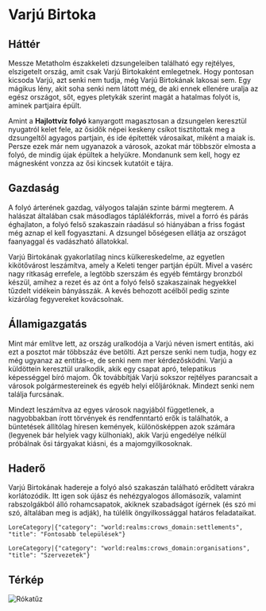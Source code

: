 # Varjú Birtoka

## Háttér

Messze Metatholm északkeleti dzsungeleiben található egy rejtélyes, elszigetelt ország, amit csak Varjú Birtokaként emlegetnek. Hogy pontosan kicsoda Varjú, azt senki nem tudja, még Varjú Birtokának lakosai sem. Egy mágikus lény, akit soha senki nem látott még, de aki ennek ellenére uralja az egész országot, sőt, egyes pletykák szerint magát a hatalmas folyót is, aminek partjaira épült.

Amint a **Hajlottvíz folyó** kanyargott magasztosan a dzsungelen keresztül nyugatról kelet fele, az ősidők népei keskeny csíkot tisztítottak meg a dzsungeltől agyagos partjain, és ide építették városaikat, miként a maiak is. Persze ezek már nem ugyanazok a városok, azokat már többször elmosta a folyó, de mindig újak épültek a helyükre. Mondanunk sem kell, hogy ez mágnesként vonzza az ősi kincsek kutatóit e tájra.

## Gazdaság

A folyó árterének gazdag, vályogos talaján szinte bármi megterem. A halászat általában csak másodlagos táplálékforrás, mivel a forró és párás éghajlaton, a folyó felső szakaszain ráadásul só hiányában a friss fogást még aznap el kell fogyasztani. A dzsungel bőségesen ellátja az országot faanyaggal és vadászható állatokkal.

Varjú Birtokának gyakorlatilag nincs külkereskedelme, az egyetlen kikötővárost leszámítva, amely a Keleti tenger partján épült. Mivel a vasérc nagy ritkaság errefele, a legtöbb szerszám és egyéb fémtárgy bronzból készül, amihez a rezet és az ónt a folyó felső szakaszainak hegyekkel tűzdelt vidékein bányásszák. A kevés behozott acélből pedig szinte kizárólag fegyvereket kovácsolnak.

## Államigazgatás

Mint már említve lett, az ország uralkodója a Varjú néven ismert entitás, aki ezt a posztot már többszáz éve betölti. Azt persze senki nem tudja, hogy ez még ugyanaz az entitás-e, de senki nem mer kérdezősködni. Varjú a küldöttein keresztül uralkodik, akik egy csapat apró, telepatikus képességgel bíró majom. Ők továbbítják Varjú sokszor rejtélyes parancsait a városok polgármestereinek és egyéb helyi előljáróknak. Mindezt senki nem találja furcsának.

Mindezt leszámítva az egyes városok nagyjából függetlenek, a nagyobbakban írott törvények és rendfenntartó erők is találhatók, a büntetések állítólag híresen kemények, különösképpen azok számára (legyenek bár helyiek vagy külhoniak), akik Varjú engedélye nélkül próbálnak ősi tárgyakat kiásni, és a majomgyilkosoknak.

## Haderő

Varjú Birtokának hadereje a folyó alsó szakaszán található erődített várakra korlátozódik. Itt igen sok újász és nehézgyalogos állomásozik, valamint rabszolgákból álló rohamcsapatok, akiknek szabadságot ígérnek (és szó mi szó, általában meg is adják), ha túlélik öngyilkossággal határos feladataikat.

`LoreCategory|{"category": "world:realms:crows_domain:settlements", "title": "Fontosabb települések"}`

`LoreCategory|{"category": "world:realms:crows_domain:organisations", "title": "Szervezetek"}`

## Térkép

![Rókatűz](/assets/lore/maps/crows_domain_hu.png)


